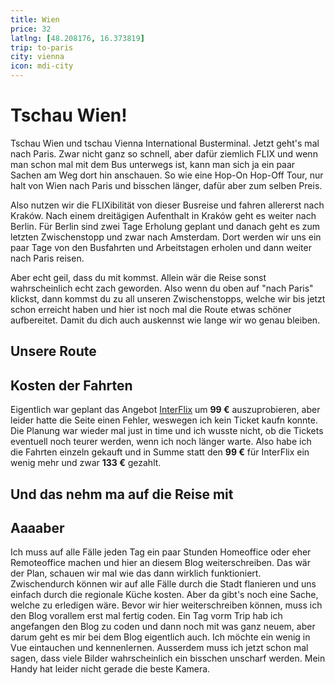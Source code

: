 ```yaml
---
title: Wien
price: 32
latlng: [48.208176, 16.373819]
trip: to-paris
city: vienna
icon: mdi-city
---
```


# Tschau Wien!

Tschau Wien und tschau Vienna International Busterminal. Jetzt geht's mal nach Paris. Zwar nicht ganz so schnell, aber dafür ziemlich FLIX und wenn man schon mal mit dem Bus unterwegs ist, kann man sich ja ein paar Sachen am Weg dort hin anschauen. So wie eine Hop-On Hop-Off Tour, nur halt von Wien nach Paris und bisschen länger, dafür aber zum selben Preis.

Also nutzen wir die FLIXibilität von dieser Busreise und fahren allererst nach <nuxt-link to="/to-paris/krakow/index">Kraków</nuxt-link>. Nach einem dreitägigen Aufenthalt in Kraków geht es weiter nach <nuxt-link to="/to-paris/berlin/index">Berlin</nuxt-link>. Für Berlin sind zwei Tage Erholung geplant und danach geht es zum letzten Zwischenstopp und zwar nach <nuxt-link to="/to-paris/amsterdam/index">Amsterdam</nuxt-link>. Dort werden wir uns ein paar Tage von den Busfahrten und Arbeitstagen erholen und dann weiter nach Paris reisen.

Aber echt geil, dass du mit kommst. Allein wär die Reise sonst wahrscheinlich echt zach geworden. Also wenn du oben auf "nach Paris" klickst, dann kommst du zu all unseren Zwischenstopps, welche wir bis jetzt schon erreicht haben und hier ist noch mal die Route etwas schöner aufbereitet. Damit du dich auch auskennst wie lange wir wo genau bleiben.

## Unsere Route

<TripTimeline class="mt-10 mb-10" />

## Kosten der Fahrten

Eigentlich war geplant das Angebot <a href="https://interflix.flixbus.de/" target="_blank">InterFlix</a> um **99 €** auszuprobieren, aber leider hatte die Seite einen Fehler, weswegen ich kein Ticket kaufn konnte. Die Planung war wieder mal just in time und ich wusste nicht, ob die Tickets eventuell noch teurer werden, wenn ich noch länger warte. Also habe ich die Fahrten einzeln gekauft und in Summe statt den **99 €** für InterFlix ein wenig mehr und zwar **133 €** gezahlt.

## Und das nehm ma auf die Reise mit

<ChipWithNumber text="Kompressionssackerl fürs Gwand" :count="1" />
<ChipWithNumber text="Lange Unterhose" :count="1" />
<ChipWithNumber text="Unterhose" :count="3" />
<ChipWithNumber text="Langes Leiberl" :count="1" />
<ChipWithNumber text="Leiberl" :count="3" />
<ChipWithNumber text="Dicke Socken" :count="3" />
<ChipWithNumber text="Socken" :count="1" />
<ChipWithNumber text="Pullover" :count="1" />
<ChipWithNumber text="Haube" :count="1" />
<ChipWithNumber text="Schal" :count="1" />
<ChipWithNumber text="Handschuh" :count="1" />
<ChipWithNumber text="Jacke (wasserfest)" :count="1" />
<ChipWithNumber text="Feste Schuh" :count="1" />
<ChipWithNumber text="Turnschuh" :count="1" />
<ChipWithNumber text="Powerbank + Ladezeugs" :count="1" color="indigo" />
<ChipWithNumber text="Laptop + Netzteil" :count="1" color="indigo" />
<ChipWithNumber text="Handy + Ladezeugs" :count="1" color="indigo" />
<ChipWithNumber text="Stirnlampe" :count="1" color="indigo" />
<ChipWithNumber text="Kabelpenal" :count="1" color="indigo" />
<ChipWithNumber text="Medis" :count="1" color="teal" />
<ChipWithNumber text="Zahnbürste + -pasta" :count="1" color="teal" />
<ChipWithNumber text="Seife" :count="1" color="teal" />
<ChipWithNumber text="Kontaktlinsen" :count="1" color="teal" />
<ChipWithNumber text="Handtuch (Mikrofaser)" :count="1" color="teal" />
<ChipWithNumber text="Rasierer" :count="1" color="teal" />
<ChipWithNumber text="Reisepass" :count="1" color="orange" />
<ChipWithNumber text="Wasserflasche" :count="1" color="orange" />
<ChipWithNumber text="Stoffsackerl" :count="2" color="orange" />
<ChipWithNumber text="Messer" :count="1" color="orange" />

<BaseImage src="vienna/packlist.jpg" alt="gepackte Sachen" />

## Aaaaber

Ich muss auf alle Fälle jeden Tag ein paar Stunden Homeoffice oder eher Remoteoffice machen und hier an diesem Blog weiterschreiben. Das wär der Plan, schauen wir mal wie das dann wirklich funktioniert. Zwischendurch können wir auf alle Fälle durch die Stadt flanieren und uns einfach durch die regionale Küche kosten. Aber da gibt's noch eine Sache, welche zu erledigen wäre. Bevor wir hier weiterschreiben können, muss ich den Blog vorallem erst mal fertig coden. Ein Tag vorm Trip hab ich angefangen den Blog zu coden und dann noch mit was ganz neuem, aber darum geht es mir bei dem Blog eigentlich auch. Ich möchte ein wenig in Vue eintauchen und kennenlernen. Ausserdem muss ich jetzt schon mal sagen, dass viele Bilder wahrscheinlich ein bisschen unscharf werden. Mein Handy hat leider nicht gerade die beste Kamera.
